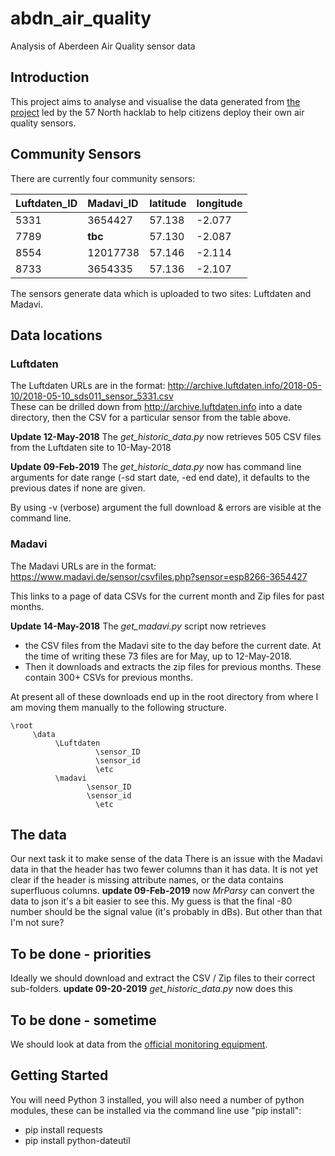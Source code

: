 # abdn_air_quality
Analysis of Aberdeen Air Quality sensor data

## Introduction 
This project aims to analyse and visualise the data generated from [the project](https://wiki.57north.org.uk/index.php/Projects:Air_Quality_Monitor) led by the 57 North hacklab to help citizens deploy their own air quality sensors. 


## Community Sensors 
There are currently four community sensors:  

| Luftdaten_ID | Madavi_ID |latitude| longitude|
| :------ |:----------|:--------|:--------|
| 5331    | 3654427   |57.138  |-2.077   |
| 7789    | **tbc**   |57.130  |-2.087   |
| 8554    | 12017738  |57.146  |-2.114   |
| 8733    | 3654335   |57.136  |-2.107   |


The sensors generate data which is uploaded to two sites: Luftdaten and Madavi. 

## Data locations

### Luftdaten

The Luftdaten URLs are in the format: http://archive.luftdaten.info/2018-05-10/2018-05-10_sds011_sensor_5331.csv  
These can be drilled down from http://archive.luftdaten.info into a date directory, then the CSV for a particular sensor from the table above. 

**Update 12-May-2018** The *get_historic_data.py* now retrieves 505 CSV files from the Luftdaten site to 10-May-2018

**Update 09-Feb-2019** The *get_historic_data.py* now has command line arguments for date range (-sd start date, -ed end date), it defaults to the previous dates if none are given. 

By using -v (verbose) argument the full download & errors are visible at the command line.

### Madavi

The Madavi URLs are in the format: https://www.madavi.de/sensor/csvfiles.php?sensor=esp8266-3654427  

This links to a page of data CSVs for the current month and Zip files for past months.  

**Update 14-May-2018** 
The *get_madavi.py* script now retrieves 
* the CSV files from the Madavi site to the day before the current date. At the time of writing these 73 files are for May, up to 12-May-2018.
* Then it downloads and extracts the zip files for previous months. These contain 300+ CSVs for previous months.

At present all of these downloads end up in the root directory from where I am moving them manually to the following structure.

```
\root
     \data
          \Luftdaten
                   \sensor_ID
                   \sensor_id
                   \etc
          \madavi
                 \sensor_ID
                 \sensor_id
                   \etc

```

## The data

Our next task it to make sense of the data
There is an issue with the Madavi data in that the header has two fewer columns than it has data. It is not yet clear if the header is missing attribute names, or the data contains superfluous columns. 
**update 09-Feb-2019** now *MrParsy* can convert the data to json it's a bit easier to see this. My guess is that the final -80 number should be the signal value (it's probably in dBs). But other than that I'm not sure?

## To be done - priorities
Ideally we should download and extract the CSV / Zip files to their correct sub-folders.
**update 09-20-2019** *get_historic_data.py* now does this

## To be done - sometime
We should look at data from the [official monitoring equipment](http://www.scottishairquality.co.uk/latest/site-info.php?site_id=ABD0&view=latest).

## Getting Started

You will need Python 3 installed, you will also need a number of python modules, these can be installed via the command line use "pip install":
* pip install requests
* pip install python-dateutil

